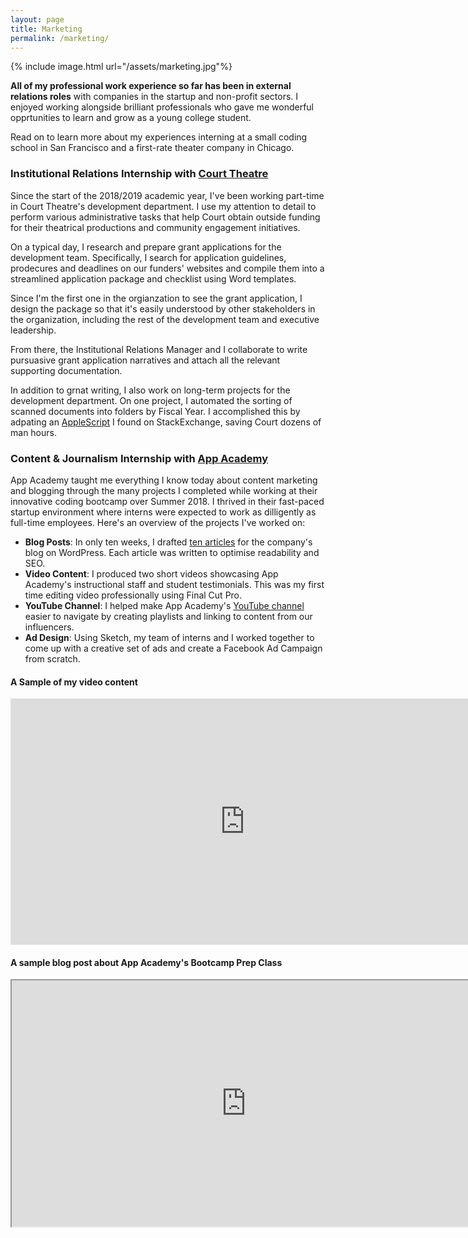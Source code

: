 ```yaml
---
layout: page
title: Marketing
permalink: /marketing/
---
```


{% include image.html url="/assets/marketing.jpg"%}


**All of my professional work experience so far has been in external relations roles** with companies in the startup and non-profit sectors. I enjoyed working alongside brilliant professionals who gave me wonderful opprtunities to learn and grow as a young college student.

Read on to learn more about my experiences interning at a small coding school in San Francisco and a first-rate theater company in Chicago. 

### Institutional Relations Internship with [Court Theatre](https://www.courttheatre.org/)

Since the start of the 2018/2019 academic year, I've been working part-time in Court Theatre's development department. I use my attention to detail to perform various administrative tasks that help Court obtain outside funding for their theatrical productions and community engagement initiatives.

On a typical day, I research and prepare grant applications for the development team. Specifically, I search for application guidelines, prodecures and deadlines on our funders' websites and compile them into a streamlined application package and checklist using Word templates.

Since I'm the first one in the orgianzation to see the grant application, I design the package so that it's easily understood by other stakeholders in the organization, including the rest of the development team and executive leadership. 

From there, the Institutional Relations Manager and I collaborate to write pursuasive grant application narratives and attach all the relevant supporting documentation.

In addition to grnat writing, I also work on long-term projects for the development department. On one project, I automated the sorting of scanned documents into folders by Fiscal Year. I accomplished this by adpating an [AppleScript](../assets/scanning.applescript) I found on StackExchange, saving Court dozens of man hours.

### Content & Journalism Internship with [App Academy](https://www.appacademy.io/)

App Academy taught me everything I know today about content marketing and blogging through the many projects I completed while working at their innovative coding bootcamp over Summer 2018. I thrived in their fast-paced startup environment where interns were expected to work as dilligently as full-time employees. Here's an overview of the projects I've worked on:

* **Blog Posts**: In only ten weeks, I drafted [ten articles](https://blog.appacademy.io/author/lmenendez/) for the company's blog on WordPress. Each article was written to optimise readability and SEO.
* **Video Content**: I produced two short videos showcasing App Academy's instructional staff and student testimonials. This was my first time editing video professionally using Final Cut Pro. 
* **YouTube Channel**: I helped make App Academy's [YouTube channel](https://www.youtube.com/channel/UC4kQ9nshL314gc5Cq7W4CVw/featured) easier to navigate by creating playlists and linking to content from our influencers.
* **Ad Design**: Using Sketch, my team of interns and I worked together to come up with a creative set of ads and create a Facebook Ad Campaign from scratch.


#### A Sample of my video content
<iframe width="750" height="394" src="https://www.youtube.com/embed/j0kQWCNU6s4" frameborder="0" allow="accelerometer; autoplay; encrypted-media; gyroscope; picture-in-picture" allowfullscreen></iframe>

<br>

#### A sample blog post about App Academy's Bootcamp Prep Class
<iframe width="750" height="394" src="https://blog.appacademy.io/bootcamp-prep-app-academy/" ></iframe>



